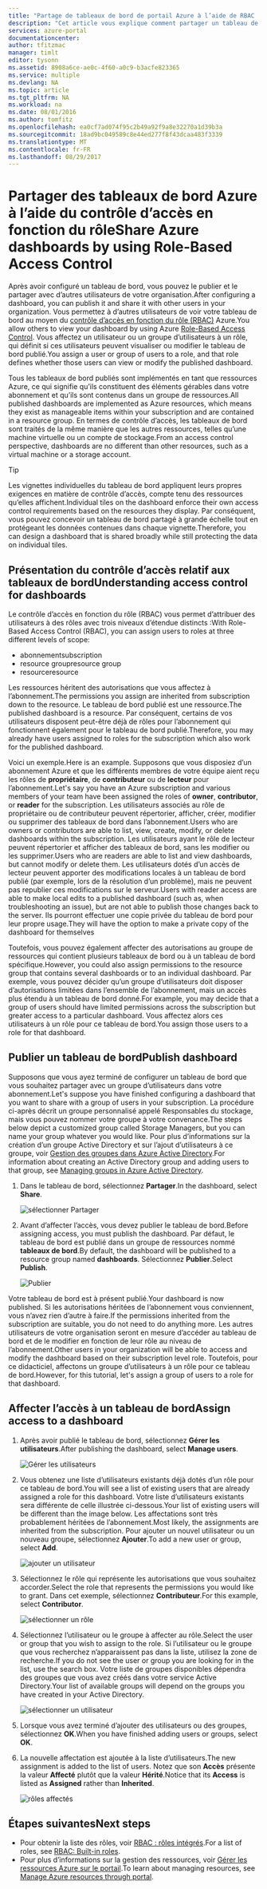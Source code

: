 ```yaml
---
title: "Partage de tableaux de bord de portail Azure à l’aide de RBAC | Microsoft Docs"
description: "Cet article vous explique comment partager un tableau de bord dans le portail Azure en utilisant le contrôle d'accès en fonction du rôle."
services: azure-portal
documentationcenter: 
author: tfitzmac
manager: timlt
editor: tysonn
ms.assetid: 8908a6ce-ae0c-4f60-a0c9-b3acfe823365
ms.service: multiple
ms.devlang: NA
ms.topic: article
ms.tgt_pltfrm: NA
ms.workload: na
ms.date: 08/01/2016
ms.author: tomfitz
ms.openlocfilehash: ea0cf7ad074f95c2b49a92f9a8e32270a1d39b3a
ms.sourcegitcommit: 18ad9bc049589c8e44ed277f8f43dcaa483f3339
ms.translationtype: MT
ms.contentlocale: fr-FR
ms.lasthandoff: 08/29/2017
---
```

# <a name="share-azure-dashboards-by-using-role-based-access-control"></a><span data-ttu-id="a8629-103">Partager des tableaux de bord Azure à l’aide du contrôle d’accès en fonction du rôle</span><span class="sxs-lookup"><span data-stu-id="a8629-103">Share Azure dashboards by using Role-Based Access Control</span></span>
<span data-ttu-id="a8629-104">Après avoir configuré un tableau de bord, vous pouvez le publier et le partager avec d’autres utilisateurs de votre organisation.</span><span class="sxs-lookup"><span data-stu-id="a8629-104">After configuring a dashboard, you can publish it and share it with other users in your organization.</span></span> <span data-ttu-id="a8629-105">Vous permettez à d’autres utilisateurs de voir votre tableau de bord au moyen du [contrôle d’accès en fonction du rôle (RBAC)](../active-directory/role-based-access-control-configure.md) Azure.</span><span class="sxs-lookup"><span data-stu-id="a8629-105">You allow others to view your dashboard by using Azure [Role-Based Access Control](../active-directory/role-based-access-control-configure.md).</span></span> <span data-ttu-id="a8629-106">Vous affectez un utilisateur ou un groupe d’utilisateurs à un rôle, qui définit si ces utilisateurs peuvent visualiser ou modifier le tableau de bord publié.</span><span class="sxs-lookup"><span data-stu-id="a8629-106">You assign a user or group of users to a role, and that role defines whether those users can view or modify the published dashboard.</span></span> 

<span data-ttu-id="a8629-107">Tous les tableaux de bord publiés sont implémentés en tant que ressources Azure, ce qui signifie qu’ils constituent des éléments gérables dans votre abonnement et qu’ils sont contenus dans un groupe de ressources.</span><span class="sxs-lookup"><span data-stu-id="a8629-107">All published dashboards are implemented as Azure resources, which means they exist as manageable items within your subscription and are contained in a resource group.</span></span>  <span data-ttu-id="a8629-108">En termes de contrôle d’accès, les tableaux de bord sont traités de la même manière que les autres ressources, telles qu’une machine virtuelle ou un compte de stockage.</span><span class="sxs-lookup"><span data-stu-id="a8629-108">From an access control perspective, dashboards are no different than other resources, such as a virtual machine or a storage account.</span></span>

> [!TIP]
> <span data-ttu-id="a8629-109">Les vignettes individuelles du tableau de bord appliquent leurs propres exigences en matière de contrôle d’accès, compte tenu des ressources qu’elles affichent.</span><span class="sxs-lookup"><span data-stu-id="a8629-109">Individual tiles on the dashboard enforce their own access control requirements based on the resources they display.</span></span>  <span data-ttu-id="a8629-110">Par conséquent, vous pouvez concevoir un tableau de bord partagé à grande échelle tout en protégeant les données contenues dans chaque vignette.</span><span class="sxs-lookup"><span data-stu-id="a8629-110">Therefore, you can design a dashboard that is shared broadly while still protecting the data on individual tiles.</span></span>
> 
> 

## <a name="understanding-access-control-for-dashboards"></a><span data-ttu-id="a8629-111">Présentation du contrôle d’accès relatif aux tableaux de bord</span><span class="sxs-lookup"><span data-stu-id="a8629-111">Understanding access control for dashboards</span></span>
<span data-ttu-id="a8629-112">Le contrôle d’accès en fonction du rôle (RBAC) vous permet d’attribuer des utilisateurs à des rôles avec trois niveaux d’étendue distincts :</span><span class="sxs-lookup"><span data-stu-id="a8629-112">With Role-Based Access Control (RBAC), you can assign users to roles at three different levels of scope:</span></span>

* <span data-ttu-id="a8629-113">abonnement</span><span class="sxs-lookup"><span data-stu-id="a8629-113">subscription</span></span>
* <span data-ttu-id="a8629-114">resource group</span><span class="sxs-lookup"><span data-stu-id="a8629-114">resource group</span></span>
* <span data-ttu-id="a8629-115">resource</span><span class="sxs-lookup"><span data-stu-id="a8629-115">resource</span></span>

<span data-ttu-id="a8629-116">Les ressources héritent des autorisations que vous affectez à l’abonnement.</span><span class="sxs-lookup"><span data-stu-id="a8629-116">The permissions you assign are inherited from subscription down to the resource.</span></span> <span data-ttu-id="a8629-117">Le tableau de bord publié est une ressource.</span><span class="sxs-lookup"><span data-stu-id="a8629-117">The published dashboard is a resource.</span></span> <span data-ttu-id="a8629-118">Par conséquent, certains de vos utilisateurs disposent peut-être déjà de rôles pour l’abonnement qui fonctionnent également pour le tableau de bord publié.</span><span class="sxs-lookup"><span data-stu-id="a8629-118">Therefore, you may already have users assigned to roles for the subscription which also work for the published dashboard.</span></span> 

<span data-ttu-id="a8629-119">Voici un exemple.</span><span class="sxs-lookup"><span data-stu-id="a8629-119">Here is an example.</span></span>  <span data-ttu-id="a8629-120">Supposons que vous disposiez d’un abonnement Azure et que les différents membres de votre équipe aient reçu les rôles de **propriétaire**, de **contributeur** ou de **lecteur** pour l’abonnement.</span><span class="sxs-lookup"><span data-stu-id="a8629-120">Let's say you have an Azure subscription and various members of your team have been assigned the roles of **owner**, **contributor**, or **reader** for the subscription.</span></span> <span data-ttu-id="a8629-121">Les utilisateurs associés au rôle de propriétaire ou de contributeur peuvent répertorier, afficher, créer, modifier ou supprimer des tableaux de bord dans l’abonnement.</span><span class="sxs-lookup"><span data-stu-id="a8629-121">Users who are owners or contributors are able to list, view, create, modify, or delete dashboards within the subscription.</span></span>  <span data-ttu-id="a8629-122">Les utilisateurs ayant le rôle de lecteur peuvent répertorier et afficher des tableaux de bord, sans les modifier ou les supprimer.</span><span class="sxs-lookup"><span data-stu-id="a8629-122">Users who are readers are able to list and view dashboards, but cannot modify or delete them.</span></span>  <span data-ttu-id="a8629-123">Les utilisateurs dotés d’un accès de lecteur peuvent apporter des modifications locales à un tableau de bord publié (par exemple, lors de la résolution d’un problème), mais ne peuvent pas republier ces modifications sur le serveur.</span><span class="sxs-lookup"><span data-stu-id="a8629-123">Users with reader access are able to make local edits to a published dashboard (such as, when troubleshooting an issue), but are not able to publish those changes back to the server.</span></span>  <span data-ttu-id="a8629-124">Ils pourront effectuer une copie privée du tableau de bord pour leur propre usage.</span><span class="sxs-lookup"><span data-stu-id="a8629-124">They will have the option to make a private copy of the dashboard for themselves</span></span>

<span data-ttu-id="a8629-125">Toutefois, vous pouvez également affecter des autorisations au groupe de ressources qui contient plusieurs tableaux de bord ou à un tableau de bord spécifique.</span><span class="sxs-lookup"><span data-stu-id="a8629-125">However, you could also assign permissions to the resource group that contains several dashboards or to an individual dashboard.</span></span> <span data-ttu-id="a8629-126">Par exemple, vous pouvez décider qu’un groupe d’utilisateurs doit disposer d’autorisations limitées dans l’ensemble de l’abonnement, mais un accès plus étendu à un tableau de bord donné.</span><span class="sxs-lookup"><span data-stu-id="a8629-126">For example, you may decide that a group of users should have limited permissions across the subscription but greater access to a particular dashboard.</span></span> <span data-ttu-id="a8629-127">Vous affectez alors ces utilisateurs à un rôle pour ce tableau de bord.</span><span class="sxs-lookup"><span data-stu-id="a8629-127">You assign those users to a role for that dashboard.</span></span> 

## <a name="publish-dashboard"></a><span data-ttu-id="a8629-128">Publier un tableau de bord</span><span class="sxs-lookup"><span data-stu-id="a8629-128">Publish dashboard</span></span>
<span data-ttu-id="a8629-129">Supposons que vous ayez terminé de configurer un tableau de bord que vous souhaitez partager avec un groupe d’utilisateurs dans votre abonnement.</span><span class="sxs-lookup"><span data-stu-id="a8629-129">Let's suppose you have finished configuring a dashboard that you want to share with a group of users in your subscription.</span></span> <span data-ttu-id="a8629-130">La procédure ci-après décrit un groupe personnalisé appelé Responsables du stockage, mais vous pouvez nommer votre groupe à votre convenance.</span><span class="sxs-lookup"><span data-stu-id="a8629-130">The steps below depict a customized group called Storage Managers, but you can name your group whatever you would like.</span></span> <span data-ttu-id="a8629-131">Pour plus d’informations sur la création d’un groupe Active Directory et sur l’ajout d’utilisateurs à ce groupe, voir [Gestion des groupes dans Azure Active Directory](../active-directory/active-directory-accessmanagement-manage-groups.md).</span><span class="sxs-lookup"><span data-stu-id="a8629-131">For information about creating an Active Directory group and adding users to that group, see [Managing groups in Azure Active Directory](../active-directory/active-directory-accessmanagement-manage-groups.md).</span></span>

1. <span data-ttu-id="a8629-132">Dans le tableau de bord, sélectionnez **Partager**.</span><span class="sxs-lookup"><span data-stu-id="a8629-132">In the dashboard, select **Share**.</span></span>
   
     ![sélectionner Partager](./media/azure-portal-dashboard-share-access/select-share.png)
2. <span data-ttu-id="a8629-134">Avant d’affecter l’accès, vous devez publier le tableau de bord.</span><span class="sxs-lookup"><span data-stu-id="a8629-134">Before assigning access, you must publish the dashboard.</span></span> <span data-ttu-id="a8629-135">Par défaut, le tableau de bord est publié dans un groupe de ressources nommé **tableaux de bord**.</span><span class="sxs-lookup"><span data-stu-id="a8629-135">By default, the dashboard will be published to a resource group named **dashboards**.</span></span> <span data-ttu-id="a8629-136">Sélectionnez **Publier**.</span><span class="sxs-lookup"><span data-stu-id="a8629-136">Select **Publish**.</span></span>
   
     ![Publier](./media/azure-portal-dashboard-share-access/publish.png)

<span data-ttu-id="a8629-138">Votre tableau de bord est à présent publié.</span><span class="sxs-lookup"><span data-stu-id="a8629-138">Your dashboard is now published.</span></span> <span data-ttu-id="a8629-139">Si les autorisations héritées de l’abonnement vous conviennent, vous n’avez rien d’autre à faire.</span><span class="sxs-lookup"><span data-stu-id="a8629-139">If the permissions inherited from the subscription are suitable, you do not need to do anything more.</span></span> <span data-ttu-id="a8629-140">Les autres utilisateurs de votre organisation seront en mesure d’accéder au tableau de bord et de le modifier en fonction de leur rôle au niveau de l’abonnement.</span><span class="sxs-lookup"><span data-stu-id="a8629-140">Other users in your organization will be able to access and modify the dashboard based on their subscription level role.</span></span> <span data-ttu-id="a8629-141">Toutefois, pour ce didacticiel, affectons un groupe d’utilisateurs à un rôle pour ce tableau de bord.</span><span class="sxs-lookup"><span data-stu-id="a8629-141">However, for this tutorial, let's assign a group of users to a role for that dashboard.</span></span>

## <a name="assign-access-to-a-dashboard"></a><span data-ttu-id="a8629-142">Affecter l’accès à un tableau de bord</span><span class="sxs-lookup"><span data-stu-id="a8629-142">Assign access to a dashboard</span></span>
1. <span data-ttu-id="a8629-143">Après avoir publié le tableau de bord, sélectionnez **Gérer les utilisateurs**.</span><span class="sxs-lookup"><span data-stu-id="a8629-143">After publishing the dashboard, select **Manage users**.</span></span>
   
     ![Gérer les utilisateurs](./media/azure-portal-dashboard-share-access/manage-users.png)
2. <span data-ttu-id="a8629-145">Vous obtenez une liste d’utilisateurs existants déjà dotés d’un rôle pour ce tableau de bord.</span><span class="sxs-lookup"><span data-stu-id="a8629-145">You will see a list of existing users that are already assigned a role for this dashboard.</span></span> <span data-ttu-id="a8629-146">Votre liste d’utilisateurs existants sera différente de celle illustrée ci-dessous.</span><span class="sxs-lookup"><span data-stu-id="a8629-146">Your list of existing users will be different than the image below.</span></span> <span data-ttu-id="a8629-147">Les affectations sont très probablement héritées de l’abonnement.</span><span class="sxs-lookup"><span data-stu-id="a8629-147">Most likely, the assignments are inherited from the subscription.</span></span> <span data-ttu-id="a8629-148">Pour ajouter un nouvel utilisateur ou un nouveau groupe, sélectionnez **Ajouter**.</span><span class="sxs-lookup"><span data-stu-id="a8629-148">To add a new user or group, select **Add**.</span></span>
   
     ![ajouter un utilisateur](./media/azure-portal-dashboard-share-access/existing-users.png)
3. <span data-ttu-id="a8629-150">Sélectionnez le rôle qui représente les autorisations que vous souhaitez accorder.</span><span class="sxs-lookup"><span data-stu-id="a8629-150">Select the role that represents the permissions you would like to grant.</span></span> <span data-ttu-id="a8629-151">Dans cet exemple, sélectionnez **Contributeur**.</span><span class="sxs-lookup"><span data-stu-id="a8629-151">For this example, select **Contributor**.</span></span>
   
     ![sélectionner un rôle](./media/azure-portal-dashboard-share-access/select-role.png)
4. <span data-ttu-id="a8629-153">Sélectionnez l’utilisateur ou le groupe à affecter au rôle.</span><span class="sxs-lookup"><span data-stu-id="a8629-153">Select the user or group that you wish to assign to the role.</span></span> <span data-ttu-id="a8629-154">Si l’utilisateur ou le groupe que vous recherchez n’apparaissent pas dans la liste, utilisez la zone de recherche.</span><span class="sxs-lookup"><span data-stu-id="a8629-154">If you do not see the user or group you are looking for in the list, use the search box.</span></span> <span data-ttu-id="a8629-155">Votre liste de groupes disponibles dépendra des groupes que vous avez créés dans votre service Active Directory.</span><span class="sxs-lookup"><span data-stu-id="a8629-155">Your list of available groups will depend on the groups you have created in your Active Directory.</span></span>
   
     ![sélectionner un utilisateur](./media/azure-portal-dashboard-share-access/select-user.png) 
5. <span data-ttu-id="a8629-157">Lorsque vous avez terminé d’ajouter des utilisateurs ou des groupes, sélectionnez **OK**.</span><span class="sxs-lookup"><span data-stu-id="a8629-157">When you have finished adding users or groups, select **OK**.</span></span> 
6. <span data-ttu-id="a8629-158">La nouvelle affectation est ajoutée à la liste d’utilisateurs.</span><span class="sxs-lookup"><span data-stu-id="a8629-158">The new assignment is added to the list of users.</span></span> <span data-ttu-id="a8629-159">Notez que son **Accès** présente la valeur **Affecté** plutôt que la valeur **Hérité**.</span><span class="sxs-lookup"><span data-stu-id="a8629-159">Notice that its **Access** is listed as **Assigned** rather than **Inherited**.</span></span>
   
     ![rôles affectés](./media/azure-portal-dashboard-share-access/assigned-roles.png)

## <a name="next-steps"></a><span data-ttu-id="a8629-161">Étapes suivantes</span><span class="sxs-lookup"><span data-stu-id="a8629-161">Next steps</span></span>
* <span data-ttu-id="a8629-162">Pour obtenir la liste des rôles, voir [RBAC : rôles intégrés](../active-directory/role-based-access-built-in-roles.md).</span><span class="sxs-lookup"><span data-stu-id="a8629-162">For a list of roles, see [RBAC: Built-in roles](../active-directory/role-based-access-built-in-roles.md).</span></span>
* <span data-ttu-id="a8629-163">Pour plus d’informations sur la gestion des ressources, voir [Gérer les ressources Azure sur le portail](resource-group-portal.md).</span><span class="sxs-lookup"><span data-stu-id="a8629-163">To learn about managing resources, see [Manage Azure resources through portal](resource-group-portal.md).</span></span>

